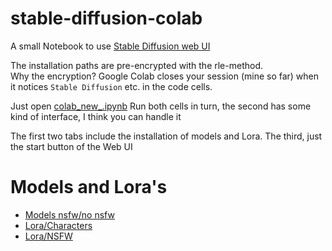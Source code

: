 # stable-diffusion-colab

A small Notebook to use [Stable Diffusion web UI](https://github.com/AUTOMATIC1111/stable-diffusion-webui)

The installation paths are pre-encrypted with the rle-method.  
Why the encryption? Google Colab closes your session (mine so far) when it notices `Stable Diffusion` etc. in the code cells.

Just open [colab_new_.ipynb](https://github.com/drhspfn/stable-diffusion-colab/blob/main/colab_new_.ipynb) Run both cells in turn, the second has some kind of interface, I think you can handle it


The first two tabs include the installation of models and Lora. The third, just the start button of the Web UI

# Models and Lora's
* [Models nsfw/no nsfw](https://github.com/drhspfn/stable-diffusion-colab/blob/main/models/models.md)
* [Lora/Characters](https://github.com/drhspfn/stable-diffusion-colab/blob/main/lora/characrets.md)
* [Lora/NSFW](https://github.com/drhspfn/stable-diffusion-colab/blob/main/lora/nsfw/nsfw.md)



